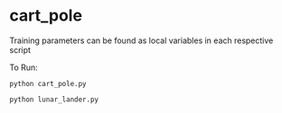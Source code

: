 # cart_pole 
Training parameters can be found as local variables in each respective script

To Run:

```
python cart_pole.py
```

```
python lunar_lander.py
```